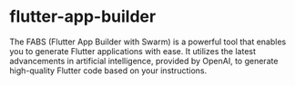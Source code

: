 # flutter-app-builder
The FABS (Flutter App Builder with Swarm) is a powerful tool that enables you to generate Flutter applications with ease. It utilizes the latest advancements in artificial intelligence, provided by OpenAI, to generate high-quality Flutter code based on your instructions.
